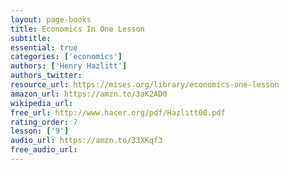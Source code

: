 ```yaml
---
layout: page-books
title: Economics In One Lesson
subtitle: 
essential: true
categories: ['economics']
authors: ['Henry Hazlitt']
authors_twitter: 
resource_url: https://mises.org/library/economics-one-lesson
amazon_url: https://amzn.to/3aK2AD0
wikipedia_url: 
free_url: http://www.hacer.org/pdf/Hazlitt00.pdf
rating_order: 7
lesson: ['9']
audio_url: https://amzn.to/33XKqf3
free_audio_url: 
---
```

